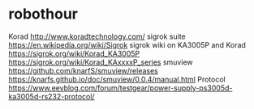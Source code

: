 # robothour

Korad
http://www.koradtechnology.com/
sigrok suite
https://en.wikipedia.org/wiki/Sigrok
sigrok wiki on KA3005P and Korad
https://sigrok.org/wiki/Korad_KA3005P
https://sigrok.org/wiki/Korad_KAxxxxP_series
smuview
https://github.com/knarfS/smuview/releases
https://knarfs.github.io/doc/smuview/0.0.4/manual.html
Protocol
https://www.eevblog.com/forum/testgear/power-supply-ps3005d-ka3005d-rs232-protocol/
